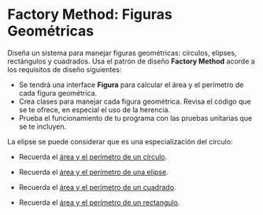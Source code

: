 # Factory Method: Figuras Geométricas
Diseña un sistema para manejar figuras geométricas: círculos, elipses, rectángulos y cuadrados. Usa el patrón de diseño **Factory Method** acorde a los requisitos de diseño siguientes:

* Se tendrá una interface **Figura** para calcular el área y el perímetro de cada figura geométrica.
* Crea clases para manejar cada figura geométrica. Revisa el código que se te ofrece, en especial el uso de la herencia.
* Prueba el funcionamiento de tu programa con las pruebas unitarias que se te incluyen.

La elipse se puede considerar que es una especialización del círculo:

* Recuerda el [área y el perímetro de un círculo](https://www.geogebra.org/m/zvdrbpwr).
* Recuerda el [área y el perímetro de una elipse](https://www.geogebra.org/m/wekZJJG4).

* Recuerda el [área y el perímetro de un cuadrado](https://www.geogebra.org/m/JujCAg6D).
* Recuerda el [área y el perímetro de un rectangulo](https://www.geogebra.org/m/v3v8CeDM).
